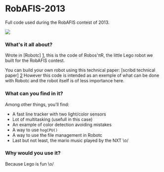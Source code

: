RobAFIS-2013
============

Full code used during the RobAFIS contest of 2013.

![](https://raw.github.com/Alex5160d/RobAFIS-2013/master/pictures/robotspir.jpg)

### What's it all about?

Wrote in [Robotc] [1], this is the code of Robos'πR, the little Lego robot we built for the RobAFIS contest.

You can build your own robot using this technical paper: [scribd technical paper] [2]
However this code is intended as an exemple of what can be done with Robotc and the robot itself is of less importance here.

### What can you find in it?

Among other things, you'll find:
* A fast line tracker with two light/color sensors
* Lot of multitasking (usefull in this case)
* An example of color detection avoiding mistakes
* A way to use `hogCPU()`
* A way to use the file management in Robotc
* Last but not least, the mario music played by the NXT \o/

### Why would you use it?

Because Lego is fun \o/

[1]: http://www.robotc.net/        "Robotc"
[2]: http://www.scribd.com/doc/190772213/Dossier-Developpement-RobAFIS-2013-Collegium-IDF        "technical paper"
